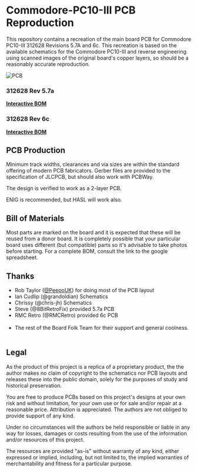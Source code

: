 # Commodore-PC10-III PCB Reproduction

This repository contains a recreation of the main board PCB for Commodore PC10-III 312628 Revisions 5.7A and 6c.
This recreation is based on the available schematics for the
Commodore PC10-III and reverse engineering using scanned images of the original
board's copper layers, so should be a reasonably accurate reproduction.

![PCB](images/PC10-BOTH-large.png)

### 312628 Rev 5.7a

[**Interactive BOM**][IBOM5.7a]


### 312628 Rev 6c

[**Interactive BOM**][IBOM6c]

## PCB Production

Minimum track widths, clearances and via sizes are within the standard
offering of modern PCB fabricators. Gerber files are provided to the 
specification of JLCPCB, but should also work with PCBWay.

The design is verified to work as a 2-layer PCB.

ENIG is recommended, but HASL will work also.

## Bill of Materials

Most parts are marked on the board and it is expected that these will be reused
from a donor board. It is completely possible that your particular board uses
different (but compatible) parts so it's advisable to take photos before starting.
For a complete BOM, consult the link to the google spreadsheet.

## Thanks

  * Rob Taylor ([@PeepoUK](https://github.com/PeepoUK)) for doing most of
    the PCB layout
  * Ian Cudlip (@grandoldian) Schematics
  * Chrissy (@chris-jh) Schematics
  * Steve (@8BitRetroFix) provided 5.7a PCB
  * RMC Retro (@RMCRetro) provided 6c PCB\
&nbsp;
  * The rest of the Board Folk Team for their support and general
    coolness.\
&nbsp;

## Legal

As the product of this project is a replica of a proprietary product, the
the author makes no claim of copyright to the schematics nor PCB layouts and
releases these into the public domain, solely for the purposes of study and
historical preservation.

You are free to produce PCBs based on this project's designs at your own risk
and without limitation, for your own use or for sale and/or repair at a
reasonable price. Attribution is appreciated. The authors are not obliged to
provide support of any kind.

Under no circumstances will the authors be held responsible or liable in any
way for losses, damages or costs resulting from the use of the information
and/or resources of this project.

The resources are provided "as-is" without warranty of any kind, either
expressed or implied, including, but not limited to, the implied warranties
of merchantability and fitness for a particular purpose.

[IBOM5.7a]: http://htmlpreview.github.io/?https://raw.githubusercontent.com/Board-Folk/Commodore-PC10-III-Remake/main/312628-REV-5.7A/bom/Interactive_BOM.html
[IBOM6c]: http://htmlpreview.github.io/?https://raw.githubusercontent.com/Board-Folk/Commodore-PC10-III-Remake/main/312628-REV-6c/bom/Interactive_BOM.html
